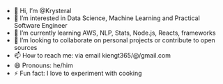 - 👋 Hi, I’m @Krysteral
- 👀 I’m interested in Data Science, Machine Learning and Practical Software Engineer
- 🌱 I’m currently learning AWS, NLP, Stats, Node.js, Reacts, frameworks
- 💞️ I’m looking to collaborate on personal projects or contribute to open sources
- 📫 How to reach me: via email kiengt365/@/gmail.com
- 😄 Pronouns: he/him
- ⚡ Fun fact: I love to experiment with cooking

<!---
Krysteral/Krysteral is a ✨ special ✨ repository because its `README.md` (this file) appears on your GitHub profile.
You can click the Preview link to take a look at your changes.
--->
